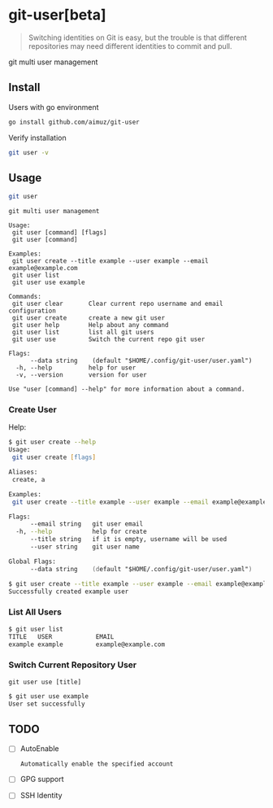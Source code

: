 # git-user[beta]

> Switching identities on Git is easy, but the trouble is that different repositories may need different identities to commit and pull.

git multi user management

## Install

Users with go environment

```zsh
go install github.com/aimuz/git-user
```

Verify installation

```zsh
git user -v
```

## Usage

```zsh
git user
```

```text
git multi user management

Usage:
 git user [command] [flags]
 git user [command]

Examples:
 git user create --title example --user example --email example@example.com
 git user list
 git user use example

Commands:
 git user clear       Clear current repo username and email configuration
 git user create      create a new git user
 git user help        Help about any command
 git user list        list all git users
 git user use         Switch the current repo git user

Flags:
      --data string    (default "$HOME/.config/git-user/user.yaml")
  -h, --help          help for user
  -v, --version       version for user

Use "user [command] --help" for more information about a command.
```

### Create User

Help:

```zsh
$ git user create --help 
Usage:
 git user create [flags]

Aliases:
 create, a

Examples:
 git user create --title example --user example --email example@example.com

Flags:
      --email string   git user email
  -h, --help           help for create
      --title string   if it is empty, username will be used
      --user string    git user name

Global Flags:
      --data string    (default "$HOME/.config/git-user/user.yaml")
```

```zsh
$ git user create --title example --user example --email example@example.com
Successfully created example user
```

### List All Users

```zsh
$ git user list                                                             
TITLE   USER            EMAIL                   
example example         example@example.com     
```

### Switch Current Repository User

`git user use [title]`

```zsh
$ git user use example 
User set successfully

```

## TODO

- [ ] AutoEnable

      Automatically enable the specified account
- [ ] GPG support
- [ ] SSH Identity
